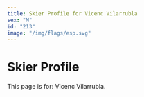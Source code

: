 ```yaml
---
title: Skier Profile for Vicenc Vilarrubla
sex: "M"
id: "213"
image: "/img/flags/esp.svg" 
---
```


# Skier Profile

This page is for: Vicenc Vilarrubla.
    